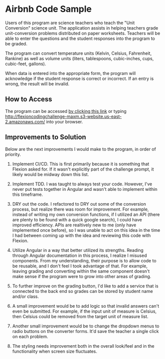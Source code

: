 # Airbnb Code Sample
  Users of this program are science teachers who teach the "Unit Conversion" science unit. The application assists in helping teachers grade unit-conversion problems distributed on paper worksheets. Teachers will be able to enter the questions and the student responses into the program to be graded.

  The program can convert temperature units (Kelvin, Celsius, Fahrenheit, Rankine) as well as volume units (liters, tablespoons, cubic-inches, cups, cubic-feet, gallons).

  When data is entered into the appropriate form, the program will acknowledge if the student response is correct or incorrect. If an entry is wrong, the result will be invalid.

## How to Access
  The program can be accessed [by clicking this link](http://flexioncodingchallenge-maxm.s3-website.us-east-2.amazonaws.com/) or typing http://flexioncodingchallenge-maxm.s3-website.us-east-2.amazonaws.com/ into your browser.

## Improvements to Solution
  Below are the next improvements I would make to the program, in order of priority.
  

 1) Implement CI/CD. This is first primarily because it is something that Flexion asked for. If it wasn't explicitly part of the challenge prompt, it likely would be midway down this list.

 2) Implement TDD. I was taught to always test your code. However, I've never put tests together in Angular and wasn't able to implement within this timeframe.

 3) DRY out the code. I refactored to DRY out some of the conversion process, but realize there was room for improvement. For example, instead of writing my own conversion functions, if I utilized an API (there are plenty to be found with a quick google search), I could have improved efficiency. APIs are realtively new to me (only have implemented once before), so I was unable to act on this idea in the time I had between coming up with the idea and reviewing this code with Flexion.

 4) Utilize Angular in a way that better utilized its strengths. Reading through Angular documentation in this process, I realize I misused components. From my understanding, their purpose is to allow code to be reusable, and I don't feel I took advantage of that. For example, leaving grading and converting within the same component doesn't make sense if the program were to grow into other areas of grading.

 5) To further improve on the grading button, I'd like to add a service that is connected to the back end so grades can be stored by student name and/or class.

 6) A small improvement would be to add logic so that invalid answers can't even be submitted. For example, if the input unit of measure is Celsius, then Celsius could be removed from the target unit of measure list.

 7) Another small improvement would be to change the dropdown menus to radio buttons on the converter forms. It'd save the teacher a single click on each problem.

 8) The styling needs improvement both in the overall look/feel and in the functionality when screen size fluctuates. 
